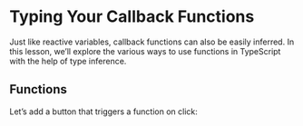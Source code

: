 # Typing Your Callback Functions

Just like reactive variables, callback functions can also be easily inferred. In this lesson, we’ll explore the various ways to use functions in TypeScript with the help of type inference.

## Functions
Let’s add a button that triggers a function on click: